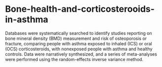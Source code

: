 # Bone-health-and-corticosterooids-in-asthma
Databases were systematically searched to identify studies reporting on bone mineral density (BMD) measurement and risk of osteoporosis or fracture, comparing people with asthma exposed to inhaled (ICS) or oral (OCS) corticosteroids, with nonexposed people with asthma and healthy controls. Data were narratively synthesized, and a series of meta-analyses were performed using the random-effects inverse variance method. 
